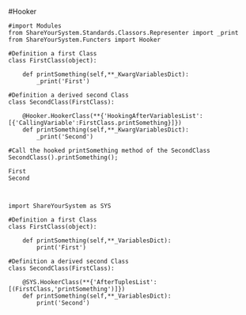 
#Hooker


    #import Modules
    from ShareYourSystem.Standards.Classors.Representer import _print
    from ShareYourSystem.Functers import Hooker
    
    #Definition a first Class
    class FirstClass(object):
    
    	def printSomething(self,**_KwargVariablesDict):
    		_print('First')
    
    #Definition a derived second Class
    class SecondClass(FirstClass):
    
    	@Hooker.HookerClass(**{'HookingAfterVariablesList':[{'CallingVariable':FirstClass.printSomething}]})
    	def printSomething(self,**_KwargVariablesDict):
    		_print('Second')
            
    #Call the hooked printSomething method of the SecondClass
    SecondClass().printSomething();

    First
    Second



    import ShareYourSystem as SYS
    
    #Definition a first Class
    class FirstClass(object):
    
    	def printSomething(self,**_VariablesDict):
    		print('First')
    
    #Definition a derived second Class
    class SecondClass(FirstClass):
    
    	@SYS.HookerClass(**{'AfterTuplesList':[(FirstClass,'printSomething')]})
    	def printSomething(self,**_VariablesDict):
    		print('Second')
